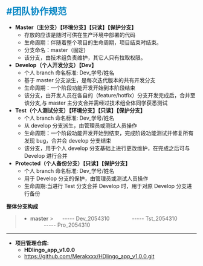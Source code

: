 ### <font size=5 color="#0086C4">#团队协作规范</font>

- **Master（主分支）【环境分支】【只读】【保护分支】**
  - 存放的应该是随时可供在生产环境中部署的代码
  - 生命周期：伴随着整个项目的生命周期，项目结束时结束。
  - 分支命名：master（固定)
  - 该分支，由技术组负责维护，其它人只有拉取权限。
- **Develop（个人开发分支）【Dev】**
  - 个人 branch 命名标准: Dev\_学号/姓名
  - 基于 master 分支派生，是每次迭代版本的共有开发分支
  - 生命周期：一个阶段功能开发开始到本阶段结束
  - 该分支，由开发人员在各自的（feature/hotfix）分支开发完成后，合并至该分支,与 master 主分支合并需经过技术组全体同学获悉测试
- **Test（个人测试分支）【环境分支】【只读】【保护分支】**
  - 个人 branch 命名标准: Dev\_学号/姓名
  - 从 develop 分支派生，由管理员或测试人员操作
  - 生命周期：一个阶段功能开发开始到结束，完成阶段功能测试并修复所有发现 bug，合并会 develop 分支结束
  - 该分支，用于个人 develop 分支基础上进行更改维护，在完成之后可与 Develop 进行合并
- **Protected（个人备份分支）【只读】【保护分支】**
  - 个人 branch 命名标准: Dev\_学号/姓名
  - 用于 Develop 分支的保护，由管理员或测试人员操作
  - 生命周期:当进行 Test 分支合并 Develop 时，用于对原 Develop 分支进行备份

>

**整体分支构成**

> - **master** > &nbsp;&nbsp;&nbsp;&nbsp; ----- Dev_2054310
>   &nbsp;&nbsp;&nbsp;&nbsp; &nbsp;&nbsp;&nbsp;&nbsp;&nbsp;&nbsp;&nbsp;&nbsp; ----- Tst_2054310
>   &nbsp;&nbsp;&nbsp;&nbsp; &nbsp;&nbsp;&nbsp;&nbsp;&nbsp;&nbsp;&nbsp;&nbsp; ----- Pro_2054310

---

- **项目管理仓库:**
  - **HDlingo_app_v1.0.0**
  - https://github.com/Merakxxx/HDlingo_app_v1.0.0.git
